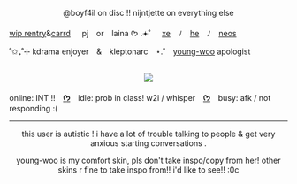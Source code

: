 <p align="center"> 
  @boyf4il on disc !! nijntjette on everything else
  </p>


[wip rentry](https://rentry.co/boyf4il)&[carrd](https://carrd.co/nijntjette)⠀⠀pj⠀  or⠀  laina ᡣ𐭩 .𖥔˚⠀⠀[xe](https://pronouns.cc/nijntje)⠀  ﾉ⠀  [he](https://pronouns.cc/nijntje)⠀  ﾉ⠀  [neos](https://pronouns.cc/nijntje)

˚✩₊˚⊹ kdrama enjoyer⠀  &⠀  kleptonarc⠀  ⋆.˚⠀  [young-woo](https://autistic-characters.fandom.com/wiki/Woo_Young-woo) apologist
  ⠀  ⠀  ⠀  ⠀  ⠀  ⠀  ⠀  ⠀  ⠀
<p align="center">
<img src="https://i.pinimg.com/564x/51/80/7a/51807afe68454b3eba0ee1d0b060cec6.jpg" />
</p>

online: INT !!⠀  [**ᡣ𐭩**](https://tumblr.com/nijntjette)⠀  idle: prob in class! w2i / whisper⠀  [**ᡣ𐭩**](https://pinterest.com/nijntjette)⠀  busy: afk / not responding :(

***

<p align="center">
this user is autistic ! i have a lot of trouble talking to people & get very anxious starting conversations . 
</p>
  <p align="center">
young-woo is my comfort skin, pls don't take inspo/copy from her! other skins r fine to take inspo from!! i'd like to see!! :0c
  </p>
